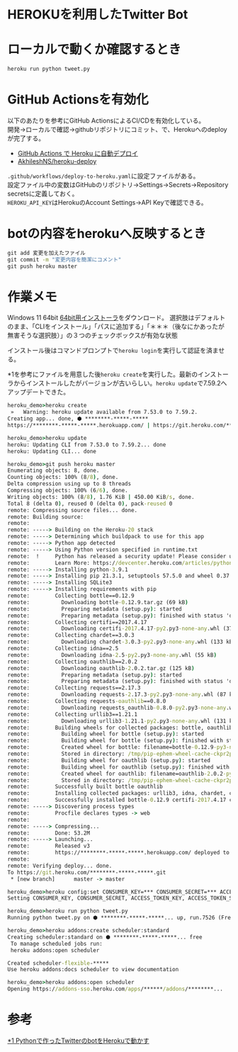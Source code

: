 # HEROKUを利用したTwitter Bot

# ローカルで動くか確認するとき
```cmd
heroku run python tweet.py
```

# GitHub Actionsを有効化
以下のあたりを参考にGitHub ActionsによるCI/CDを有効化している。  
開発→ローカルで確認→githubリポジトリにコミット、で、Herokuへのdeployが完了する。

* [GitHub Actions で Heroku に自動デプロイ](https://zenn.dev/shin_shin_01/articles/53009a81728e21)    
* [AkhileshNS/heroku-deploy](https://github.com/AkhileshNS/heroku-deploy)  

`.github/workflows/deploy-to-heroku.yaml`に設定ファイルがある。  
設定ファイル中の変数はGitHubのリポジトリ→Settings→Secrets→Repository secretsに定義しておく。  
`HEROKU_API_KEY`はHerokuのAccount Settings→API Keyで確認できる。  




# botの内容をherokuへ反映するとき
```cmd
git add 変更を加えたファイル
git commit -m "変更内容を簡潔にコメント"
git push heroku master
```

# 作業メモ
Windows 11 64bit 
[64bit用インストーラ](https://devcenter.heroku.com/ja/articles/heroku-cli)をダウンロード。
選択肢はデフォルトのまま、「CLIをインストール」「パスに追加する」「＊＊＊（後なにかあったが無害そうな選択肢）」の３つのチェックボックスが有効な状態

インストール後はコマンドプロンプトで`heroku login`を実行して認証を済ませる。

\*1を参考にファイルを用意した後`heroku create`を実行した。最新のインストーラからインストールしたがバージョンが古いらしい。`heroku update`で7.59.2へアップデートできた。

```cmd
heroku_demo>heroku create
 »   Warning: heroku update available from 7.53.0 to 7.59.2.
Creating app... done, ⬢ ********-*****-*****
https://********-*****-*****.herokuapp.com/ | https://git.heroku.com/********-*****-*****.git

heroku_demo>heroku update
heroku: Updating CLI from 7.53.0 to 7.59.2... done
heroku: Updating CLI... done

heroku_demo>git push heroku master
Enumerating objects: 8, done.
Counting objects: 100% (8/8), done.
Delta compression using up to 8 threads
Compressing objects: 100% (6/6), done.
Writing objects: 100% (8/8), 1.76 KiB | 450.00 KiB/s, done.
Total 8 (delta 0), reused 0 (delta 0), pack-reused 0
remote: Compressing source files... done.
remote: Building source:
remote:
remote: -----> Building on the Heroku-20 stack
remote: -----> Determining which buildpack to use for this app
remote: -----> Python app detected
remote: -----> Using Python version specified in runtime.txt
remote:  !     Python has released a security update! Please consider upgrading to python-3.9.9
remote:        Learn More: https://devcenter.heroku.com/articles/python-runtimes
remote: -----> Installing python-3.9.1
remote: -----> Installing pip 21.3.1, setuptools 57.5.0 and wheel 0.37.0
remote: -----> Installing SQLite3
remote: -----> Installing requirements with pip
remote:        Collecting bottle==0.12.9
remote:          Downloading bottle-0.12.9.tar.gz (69 kB)
remote:          Preparing metadata (setup.py): started
remote:          Preparing metadata (setup.py): finished with status 'done'
remote:        Collecting certifi==2017.4.17
remote:          Downloading certifi-2017.4.17-py2.py3-none-any.whl (375 kB)
remote:        Collecting chardet==3.0.3
remote:          Downloading chardet-3.0.3-py2.py3-none-any.whl (133 kB)
remote:        Collecting idna==2.5
remote:          Downloading idna-2.5-py2.py3-none-any.whl (55 kB)
remote:        Collecting oauthlib==2.0.2
remote:          Downloading oauthlib-2.0.2.tar.gz (125 kB)
remote:          Preparing metadata (setup.py): started
remote:          Preparing metadata (setup.py): finished with status 'done'
remote:        Collecting requests==2.17.3
remote:          Downloading requests-2.17.3-py2.py3-none-any.whl (87 kB)
remote:        Collecting requests-oauthlib==0.8.0
remote:          Downloading requests_oauthlib-0.8.0-py2.py3-none-any.whl (23 kB)
remote:        Collecting urllib3==1.21.1
remote:          Downloading urllib3-1.21.1-py2.py3-none-any.whl (131 kB)
remote:        Building wheels for collected packages: bottle, oauthlib
remote:          Building wheel for bottle (setup.py): started
remote:          Building wheel for bottle (setup.py): finished with status 'done'
remote:          Created wheel for bottle: filename=bottle-0.12.9-py3-none-any.whl size=87254 sha256=6731128a0157c36c4e0a8737b4562c1084f340e48d96c9a246ea6f116bcaac27
remote:          Stored in directory: /tmp/pip-ephem-wheel-cache-ckpr2p26/wheels/c5/e2/3a/b5cddd052c0c50c42724af0fb48db179a45eb0ef75ef3b1550
remote:          Building wheel for oauthlib (setup.py): started
remote:          Building wheel for oauthlib (setup.py): finished with status 'done'
remote:          Created wheel for oauthlib: filename=oauthlib-2.0.2-py3-none-any.whl size=120153 sha256=288fbaefa4da2564fd2f92f9fea239a0f917f0b4e8d2a9a977c784c689ca2a6b
remote:          Stored in directory: /tmp/pip-ephem-wheel-cache-ckpr2p26/wheels/b4/f8/75/856dc6c8bede617f69c86205c8a76c34ca955aa42974dcfa51
remote:        Successfully built bottle oauthlib
remote:        Installing collected packages: urllib3, idna, chardet, certifi, requests, oauthlib, requests-oauthlib, bottle
remote:        Successfully installed bottle-0.12.9 certifi-2017.4.17 chardet-3.0.3 idna-2.5 oauthlib-2.0.2 requests-2.17.3 requests-oauthlib-0.8.0 urllib3-1.21.1
remote: -----> Discovering process types
remote:        Procfile declares types -> web
remote:
remote: -----> Compressing...
remote:        Done: 53.2M
remote: -----> Launching...
remote:        Released v3
remote:        https://********-*****-*****.herokuapp.com/ deployed to Heroku
remote:
remote: Verifying deploy... done.
To https://git.heroku.com/********-*****-*****.git
 * [new branch]      master -> master

heroku_demo>heroku config:set CONSUMER_KEY=*** CONSUMER_SECRET=*** ACCESS_TOKEN_KEY=*** ACCESS_TOKEN_SECRET=***
Setting CONSUMER_KEY, CONSUMER_SECRET, ACCESS_TOKEN_KEY, ACCESS_TOKEN_SECRET and restarting ⬢ ********-*****-*****... done, v4

heroku_demo>heroku run python tweet.py
Running python tweet.py on ⬢ ********-*****-*****... up, run.7526 (Free)

heroku_demo>heroku addons:create scheduler:standard
Creating scheduler:standard on ⬢ ********-*****-*****... free
 To manage scheduled jobs run:
 heroku addons:open scheduler

Created scheduler-flexible-*****
Use heroku addons:docs scheduler to view documentation

heroku_demo>heroku addons:open scheduler
Opening https://addons-sso.heroku.com/apps/******/addons/********...
```



# 参考
[*1 Pythonで作ったTwitterのbotをHerokuで動かす](https://hwhw.hatenablog.com/entry/2017/06/04/234539)  
